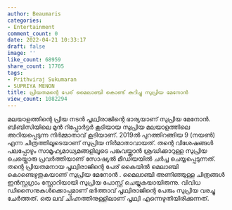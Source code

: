 ```yaml
---
author: Beaumaris
categories:
- Entertainment
comment_count: 0
date: 2022-04-21 10:33:17
draft: false
image: ''
like_count: 68959
share_count: 17705
tags:
- Prithviraj Sukumaran
- SUPRIYA MENON
title: പ്രിയതമന്റെ പേര് മൈലാഞ്ചി കൊണ്ട് കുറിച്ചു സുപ്രിയ മേനോൻ
view_count: 1082294
---
```


മലയാളത്തിന്റെ പ്രിയ നടൻ പൃഥ്വിരാജിന്റെ ഭാര്യയാണ് സുപ്രിയ മേനോൻ. ബിബിസിയിലെ മുൻ റിപ്പോർട്ടർ കൂടിയായ സുപ്രിയ മലയാളത്തിലെ അറിയപ്പെടുന്ന നിർമ്മാതാവ് കൂടിയാണ്. 2019ൽ പുറത്തിറങ്ങിയ 9 (നയൺ) എന്ന ചിത്രത്തിലൂടെയാണ് സുപ്രിയ നിർമാതാവായത്. തന്റെ വിശേഷങ്ങൾ പലപ്പോഴും സാമൂഹ്യമാധ്യമങ്ങളിലൂടെ പങ്കുവയ്ക്കാൻ ശ്രദ്ധിക്കാറുള്ള സുപ്രിയ ചെയ്തൊരു പ്രവർത്തിയാണ് സോഷ്യൽ മീഡിയയിൽ ചർച്ച ചെയ്യപ്പെടുന്നത്. തന്റെ പ്രിയതമനായ പൃഥ്വിരാജിന്റെ പേര് കൈയിൽ മെലാഞ്ചി കൊണ്ടെഴുതുകയാണ് സുപ്രിയ മേനോൻ . മൈലാഞ്ചി അണിഞ്ഞുള്ള ചിത്രങ്ങൾ ഇൻസ്റ്റഗ്രാം സ്റ്റോറിയായി സുപ്രിയ പോസ്റ്റ് ചെയ്യുകയായിരുന്നു. വിവിധ ഡിസൈനുകൾക്കൊപ്പമാണ് ഭർത്താവ് പൃഥ്വിരാജിന്റെ പേരും സുപ്രിയ വരച്ചു ചേർത്തത്. ഒരു ലവ് ചിഹ്നത്തിനുള്ളിലാണ് പൃഥ്വി എന്നെഴുതിയിരിക്കുന്നത്.